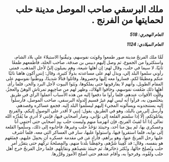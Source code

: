 <h1 dir="rtl">ملك البرسقي صاحب الموصل مدينة حلب لحمايتها من الفرنج .</h1>

<h5 dir="rtl">العام الهجري:  518

العام الميلادي: 1124

</h5>

<p dir="rtl">لَمَّا ملك الفرنجُ مدينة صور طمعوا وقَوِيَت نفوسهم، وتيقَّنوا الاستيلاءَ على بلاد الشام، واستكثروا من الجموع، ثم وصل إليهم دبيس بن صدقة، صاحب الحلة، فأطمعهم طمعًا ثانيًا، لا سيما في حلب، وقال لهم: إن أهلها شيعة، وهم يميلون إليَّ لأجل المذهب، فمتى رأوني سلموا البلد إلي، وبذل لهم على مساعدته بذولًا كثيرة، وقال: إنني أكون هاهنا نائبًا عنكم ومطيعًا لكم، فساروا معه إليها وحصروها، وقاتلوا قتالًا شديدًا، ووطَّنوا نفوسهم على المقام الطويل، وأنهم لا يفارقونها حتى يملكوها، وبَنَوا البيوت لأجل البرد والحر، فلما رأى أهلها ذلك ضَعُفت نفوسهم، وخافوا الهلاك، وظهر لهم من صاحِبِهم تمرتاش الوهنُ والعجزُ، وقَلَّت الأقوات عندهم، فلما رأوا ما دفعوا إليه من هذه الأسباب أعملوا الرأي في طريق يتخلَّصون به، فرأوا أنه ليس لهم غيرُ قسيم الدولة البرسقي، صاحب الموصل، فأرسلوا إليه يستنجدونه ويسألونه المجيءَ إليهم ليسلِّموا البلد إليه. فجمع عساكره وقصدهم، وأرسل إلى من بالبلد، وهو في الطريق، يقول: إنني لا أقدر على الوصول إليكم، والفرنج يقاتلونَكم، إلَّا إذا سلمتم القلعة إلى نوَّابي، وصار أصحابي فيها، فإنني لا أدري ما يُقَدِّرُه الله تعالى إذا أنا لقيتُ الفرنج، فإن انهزمنا منهم وليست حلب بيدِ أصحابي حتى أحتمي أنا وعسكري بها، لم يبقَ منا أحد، وحينئذ تؤخَذُ حلب وغيرها، فأجابوه إلى ذلك، وسلَّموا القلعة إلى نوابه، فلما استقروا فيها، واستولوا عليها، سار في العساكر التي معه، فلما أشرف عليها رحل الفرنجُ عنها، وهو يراهم، فأراد مَن في مقدمة عسكره أن يحمِلَ عليهم، فمنَعَهم هو بنفسه، وقال: قد كُفِينا شَرَّهم، وحَفِظْنا بلدنا منهم، والمصلحةُ تركُهم حتى يتقرَّر أمر حلب ونُصلِحَ حالها، ونُكثر ذخائرها، ثم حينئذ نقصِدُهم ونقاتِلُهم. فلما رحل الفرنجُ خرج أهل حلب ولقُوه، وفرحوا به، وأقام عندهم حتى أصلح الأمورَ وقَرَّرها.</p></br>
